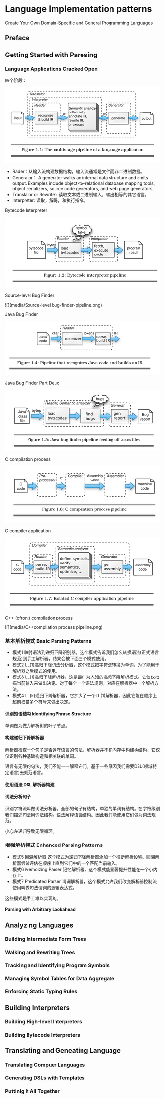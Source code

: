 # Language Implementation patterns
  Create Your Own Domain-Specific and General Programming Languages

## Preface

## Getting Started with Paresing

### Language Applications Cracked Open 

四个阶段：

![](media/language-application-pipeline.png)

* Rader：从输入流构建数据结构，输入流通常是文件而非二进制数据。
* Generator：  A generator walks an internal data structure and emits output. Examples include object-to-relational database mapping tools, object serializers, source code generators, and web page generators.
* Translator or Rewriter: 读取文本或二进制输入，输出相等的其它语言。
* Interpreter: 读取，解码，和执行指令。

Bytecode Interpreter

![](media/Bytecode-interpreter-pipeline.png)

Source-level Bug Finder

![](media/Source-level bug-finder-pipeline.png)

Java Bug Finder

![](media/recognizes-Java-code-and-builds-an-IR.png)

Java Bug Finder Part Deux

![](media/Java-bug-finder-pipeline-feeding.png)

C compilation process 

![](media/C-compilation-process-pipeline.png)

C compiler application

![](media/Isolated-C-compiler-application-pipeline.png)

C++ (cfront) compilation process

![](media/C++compilation process pipeline.png)

### 基本解析模式 Basic Parsing Patterns 

* 模式1 映射语法到递归下降识别器，这个模式告诉我们怎么转换语法(正式语言规范)到手工解析器，结果会被下面三个模式使用。
* 模式2 LL(1)递归下降词法分析器，这个模式把字符流转换为单词，为了能用于解析器之后模式的使用。
* 模式3 LL(1)递归下降解析器，这是最广为人知的递归下降解析模式。它仅仅扫描当前输入来做出决定。对于每个一个语法规则，对应在解析器中一个解析方法。
* 模式4 LL(k)递归下降解析器，它扩大了一个LL(1)解析器，因此它能在顺序上超前扫描多个符号来做出决定。

#### 识别短语结构 Identifying Phrase Structure

单词做为做为解析树的叶子节点。

#### 构建递归下降解析器

解析器检查一个句子是否遵守语言的句法。解析器并不在内存中构建树结构，它仅仅识别各种基础构造和相关联的单词。

语言有无限的句法，我们不能一一解释它们。基于一些原因我们需要DSL(领域特定语言)去规范语言。

#### 使用语法 DSL 解析器构建

#### 词法分析句子

识别字符流叫做词法分析器。全部的句子有结构，单独的单词有结构。在字符级别我们描述句法用词法结构。语法解释语言结构。因此我们能使用它们做为词法规范。

小心左递归导致无限循环。

### 增强解析模式 Enhanced Parsing Patterns

* 模式5 回溯解析器 这个模式为递归下降解析器添加一个推断解析设施。回溯解析器尝试评估在顺序上直到它们中的一个匹配当前输入。
* 模式6 Memoizing Parser 记忆解析器，这个模式能显著提升性能在一个小内存上。
* 模式7 Predicated Parser 谓词解析器，这个模式允许我们改变解析器控制流使用叫做句法谓词的逻辑表达式。

这些模式是手工难以实现的。

#### Parsing with Arbitrary Lookahead



## Analyzing Languages
### Building Intermediate Form Trees
### Walking and Rewriting Trees
### Tracking and Identifying Program Symbols
### Managing Symbol Tables for Data Aggregate
### Enforcing Static Typing Rules
## Building Interpreters
### Building High-level Interpreters
### Building Bytecode Interpreters
## Translating and Geneating Language
### Translating Compuer Languages
### Generating DSLs with Templates
### Puttinig It All Together
